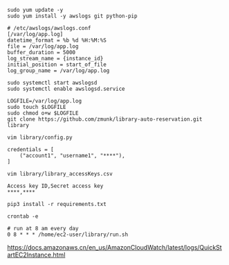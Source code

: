 
`sudo yum update -y`  
`sudo yum install -y awslogs git python-pip`  
```
# /etc/awslogs/awslogs.conf
[/var/log/app.log]
datetime_format = %b %d %H:%M:%S
file = /var/log/app.log
buffer_duration = 5000
log_stream_name = {instance_id}
initial_position = start_of_file
log_group_name = /var/log/app.log
```
`sudo systemctl start awslogsd`  
`sudo systemctl enable awslogsd.service`  

`LOGFILE=/var/log/app.log`  
`sudo touch $LOGFILE`  
`sudo chmod o+w $LOGFILE`  
`git clone https://github.com/zmunk/library-auto-reservation.git library`  

`vim library/config.py`
```
credentials = [
    ("account1", "username1", "****"),
]
```

`vim library/library_accessKeys.csv`
```
Access key ID,Secret access key
****,****
```

`pip3 install -r requirements.txt`  

`crontab -e`
```
# run at 8 am every day
0 8 * * * /home/ec2-user/library/run.sh
```

https://docs.amazonaws.cn/en_us/AmazonCloudWatch/latest/logs/QuickStartEC2Instance.html
